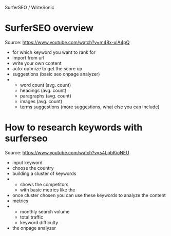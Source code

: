 SurferSEO / WriteSonic

# SurferSEO overview
Source: https://www.youtube.com/watch?v=m48x-ulA4pQ
- for which keyword you want to rank for
- import from url
- write your own content
- auto-optmize to get the score up
- suggestions (basic seo onpage analyzer)
- - word count (avg. count)
  - headings (avg. count)
  - paragraphs (avg. count)
  - images (avg. count)
  - terms suggestions (more suggestions, what else you can include)

# How to research keywords with surferseo
Source: https://www.youtube.com/watch?v=s4LpbKioNEU
- input keyword
- choose the country
- building a cluster of keywords
- - shows the competitors
  - with basic metrics like the 
- once cluster chosen you can use these keywords to analyze the content
- metrics
- - monthly search volume
  - total traffic
  - keyword difficulty
- the onpage analyzer
